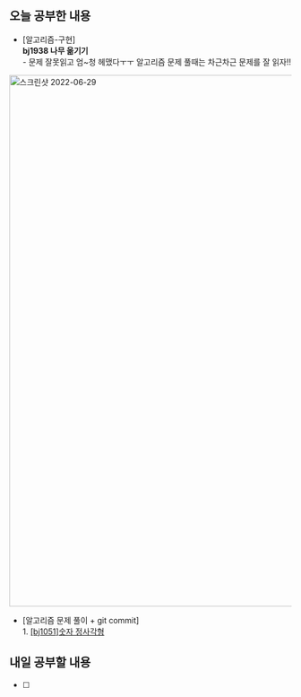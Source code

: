 ## 오늘 공부한 내용
- [알고리즘-구현] 
<br>**bj1938 나무 옮기기**<br> - 문제 잘못읽고 엄~청 헤맸다ㅜㅜ 알고리즘 문제 풀때는 차근차근 문제를 잘 읽자!!
<img width="948" alt="스크린샷 2022-06-29" src="https://user-images.githubusercontent.com/26339069/176456721-5cc03e86-2ec1-40b7-995f-8a405282be8f.png">

- [알고리즘 문제 풀이 + git commit] <br>1. [[bj1051]숫자 정사각형](https://github.com/UsainTurtle/UsainTurtleAlgo2/blob/main/20220627/bj1051_%EC%88%AB%EC%9E%90%EC%A0%95%EC%82%AC%EA%B0%81%ED%98%95_%EA%B6%8C%EC%9C%A0%EB%82%98.md)

## 내일 공부할 내용
- [ ] 
